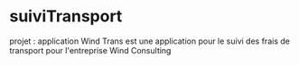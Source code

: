 # suiviTransport
projet : application Wind Trans est une application pour le  suivi des frais de transport pour l'entreprise Wind Consulting

